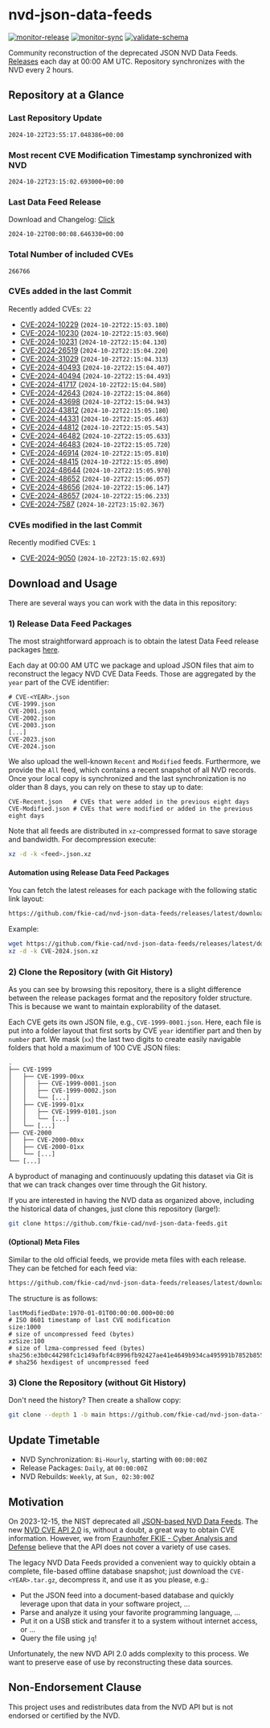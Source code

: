 # nvd-json-data-feeds

[![monitor-release](https://github.com/fkie-cad/nvd-json-data-feeds/actions/workflows/monitor_release.yml/badge.svg)](https://github.com/fkie-cad/nvd-json-data-feeds/actions/workflows/monitor_release.yml)
[![monitor-sync](https://github.com/fkie-cad/nvd-json-data-feeds/actions/workflows/monitor_sync.yml/badge.svg)](https://github.com/fkie-cad/nvd-json-data-feeds/actions/workflows/monitor_sync.yml)
[![validate-schema](https://github.com/fkie-cad/nvd-json-data-feeds/actions/workflows/validate_schema.yml/badge.svg)](https://github.com/fkie-cad/nvd-json-data-feeds/actions/workflows/validate_schema.yml)

Community reconstruction of the deprecated JSON NVD Data Feeds.
[Releases](https://github.com/fkie-cad/nvd-json-data-feeds/releases/latest) each day at 00:00 AM UTC.
Repository synchronizes with the NVD every 2 hours.

## Repository at a Glance

### Last Repository Update

```plain
2024-10-22T23:55:17.048386+00:00
```

### Most recent CVE Modification Timestamp synchronized with NVD

```plain
2024-10-22T23:15:02.693000+00:00
```

### Last Data Feed Release

Download and Changelog: [Click](https://github.com/fkie-cad/nvd-json-data-feeds/releases/latest)

```plain
2024-10-22T00:00:08.646330+00:00
```

### Total Number of included CVEs

```plain
266766
```

### CVEs added in the last Commit

Recently added CVEs: `22`

- [CVE-2024-10229](CVE-2024/CVE-2024-102xx/CVE-2024-10229.json) (`2024-10-22T22:15:03.180`)
- [CVE-2024-10230](CVE-2024/CVE-2024-102xx/CVE-2024-10230.json) (`2024-10-22T22:15:03.960`)
- [CVE-2024-10231](CVE-2024/CVE-2024-102xx/CVE-2024-10231.json) (`2024-10-22T22:15:04.130`)
- [CVE-2024-26519](CVE-2024/CVE-2024-265xx/CVE-2024-26519.json) (`2024-10-22T22:15:04.220`)
- [CVE-2024-31029](CVE-2024/CVE-2024-310xx/CVE-2024-31029.json) (`2024-10-22T22:15:04.313`)
- [CVE-2024-40493](CVE-2024/CVE-2024-404xx/CVE-2024-40493.json) (`2024-10-22T22:15:04.407`)
- [CVE-2024-40494](CVE-2024/CVE-2024-404xx/CVE-2024-40494.json) (`2024-10-22T22:15:04.493`)
- [CVE-2024-41717](CVE-2024/CVE-2024-417xx/CVE-2024-41717.json) (`2024-10-22T22:15:04.580`)
- [CVE-2024-42643](CVE-2024/CVE-2024-426xx/CVE-2024-42643.json) (`2024-10-22T22:15:04.860`)
- [CVE-2024-43698](CVE-2024/CVE-2024-436xx/CVE-2024-43698.json) (`2024-10-22T22:15:04.943`)
- [CVE-2024-43812](CVE-2024/CVE-2024-438xx/CVE-2024-43812.json) (`2024-10-22T22:15:05.180`)
- [CVE-2024-44331](CVE-2024/CVE-2024-443xx/CVE-2024-44331.json) (`2024-10-22T22:15:05.463`)
- [CVE-2024-44812](CVE-2024/CVE-2024-448xx/CVE-2024-44812.json) (`2024-10-22T22:15:05.543`)
- [CVE-2024-46482](CVE-2024/CVE-2024-464xx/CVE-2024-46482.json) (`2024-10-22T22:15:05.633`)
- [CVE-2024-46483](CVE-2024/CVE-2024-464xx/CVE-2024-46483.json) (`2024-10-22T22:15:05.720`)
- [CVE-2024-46914](CVE-2024/CVE-2024-469xx/CVE-2024-46914.json) (`2024-10-22T22:15:05.810`)
- [CVE-2024-48415](CVE-2024/CVE-2024-484xx/CVE-2024-48415.json) (`2024-10-22T22:15:05.890`)
- [CVE-2024-48644](CVE-2024/CVE-2024-486xx/CVE-2024-48644.json) (`2024-10-22T22:15:05.970`)
- [CVE-2024-48652](CVE-2024/CVE-2024-486xx/CVE-2024-48652.json) (`2024-10-22T22:15:06.057`)
- [CVE-2024-48656](CVE-2024/CVE-2024-486xx/CVE-2024-48656.json) (`2024-10-22T22:15:06.147`)
- [CVE-2024-48657](CVE-2024/CVE-2024-486xx/CVE-2024-48657.json) (`2024-10-22T22:15:06.233`)
- [CVE-2024-7587](CVE-2024/CVE-2024-75xx/CVE-2024-7587.json) (`2024-10-22T23:15:02.367`)


### CVEs modified in the last Commit

Recently modified CVEs: `1`

- [CVE-2024-9050](CVE-2024/CVE-2024-90xx/CVE-2024-9050.json) (`2024-10-22T23:15:02.693`)


## Download and Usage

There are several ways you can work with the data in this repository:

### 1) Release Data Feed Packages

The most straightforward approach is to obtain the latest Data Feed release packages [here](https://github.com/fkie-cad/nvd-json-data-feeds/releases/latest).

Each day at 00:00 AM UTC we package and upload JSON files that aim to reconstruct the legacy NVD CVE Data Feeds.
Those are aggregated by the `year` part of the CVE identifier:

```
# CVE-<YEAR>.json
CVE-1999.json
CVE-2001.json
CVE-2002.json
CVE-2003.json
[...]
CVE-2023.json
CVE-2024.json
```

We also upload the well-known `Recent` and `Modified` feeds.
Furthermore, we provide the `All` feed, which contains a recent snapshot of all NVD records.
Once your local copy is synchronized and the last synchronization is no older than 8 days, you can rely on these to stay up to date:

```plain
CVE-Recent.json   # CVEs that were added in the previous eight days
CVE-Modified.json # CVEs that were modified or added in the previous eight days
```

Note that all feeds are distributed in `xz`-compressed format to save storage and bandwidth.
For decompression execute:

```sh
xz -d -k <feed>.json.xz
```

#### Automation using Release Data Feed Packages

You can fetch the latest releases for each package with the following static link layout:

```sh
https://github.com/fkie-cad/nvd-json-data-feeds/releases/latest/download/CVE-<YEAR>.json.xz
```

Example:

```sh
wget https://github.com/fkie-cad/nvd-json-data-feeds/releases/latest/download/CVE-2024.json.xz
xz -d -k CVE-2024.json.xz
```

### 2) Clone the Repository (with Git History)

As you can see by browsing this repository, there is a slight difference between the release packages format and the repository folder structure.
This is because we want to maintain explorability of the dataset.

Each CVE gets its own JSON file, e.g., `CVE-1999-0001.json`.
Here, each file is put into a folder layout that first sorts by CVE `year` identifier part and then by `number` part.
We mask (`xx`) the last two digits to create easily navigable folders that hold a maximum of 100 CVE JSON files:

```plain
.
├── CVE-1999
│   ├── CVE-1999-00xx
│   │   ├── CVE-1999-0001.json
│   │   ├── CVE-1999-0002.json
│   │   └── [...]
│   ├── CVE-1999-01xx
│   │   ├── CVE-1999-0101.json
│   │   └── [...]
│   └── [...]
├── CVE-2000
│   ├── CVE-2000-00xx
│   ├── CVE-2000-01xx
│   └── [...]
└── [...]
```

A byproduct of managing and continuously updating this dataset via Git is that we can track changes over time through the Git history.

If you are interested in having the NVD data as organized above, including the historical data of changes, just clone this repository (large!):

```sh
git clone https://github.com/fkie-cad/nvd-json-data-feeds.git
```

#### (Optional) Meta Files

Similar to the old official feeds, we provide meta files with each release. They can be fetched for each feed via:

```sh
https://github.com/fkie-cad/nvd-json-data-feeds/releases/latest/download/CVE-<YEAR>.meta
```

The structure is as follows:

```plain
lastModifiedDate:1970-01-01T00:00:00.000+00:00                          # ISO 8601 timestamp of last CVE modification
size:1000                                                               # size of uncompressed feed (bytes)
xzSize:100                                                              # size of lzma-compressed feed (bytes)
sha256:e3b0c44298fc1c149afbf4c8996fb92427ae41e4649b934ca495991b7852b855 # sha256 hexdigest of uncompressed feed
```

### 3) Clone the Repository (without Git History)

Don't need the history? Then create a shallow copy:

```sh
git clone --depth 1 -b main https://github.com/fkie-cad/nvd-json-data-feeds.git
```


## Update Timetable

* NVD Synchronization: `Bi-Hourly`, starting with `00:00:00Z`
* Release Packages: `Daily`, at `00:00:00Z`
* NVD Rebuilds: `Weekly`, at `Sun, 02:30:00Z`


## Motivation

On 2023-12-15, the NIST deprecated all [JSON-based NVD Data Feeds](https://nvd.nist.gov/vuln/data-feeds#divRetirementBanner-1).
The new [NVD CVE API 2.0](https://nvd.nist.gov/developers/vulnerabilities) is, without a doubt, a great way to obtain CVE information.
However, we from [Fraunhofer FKIE - Cyber Analysis and Defense](https://www.fkie.fraunhofer.de/en/departments/cad.html) believe that the API does not cover a variety of use cases.

The legacy NVD Data Feeds provided a convenient way to quickly obtain a complete, file-based offline database snapshot; just download the `CVE-<YEAR>.tar.gz`, decompress it, and use it as you please, e.g.:

- Put the JSON feed into a document-based database and quickly leverage upon that data in your software project, ...
- Parse and analyze it using your favorite programming language, ...
- Put it on a USB stick and transfer it to a system without internet access, or ...
- Query the file using `jq`!

Unfortunately, the new NVD API 2.0 adds complexity to this process.
We want to preserve ease of use by reconstructing these data sources.

## Non-Endorsement Clause

This project uses and redistributes data from the NVD API but is not endorsed or certified by the NVD.